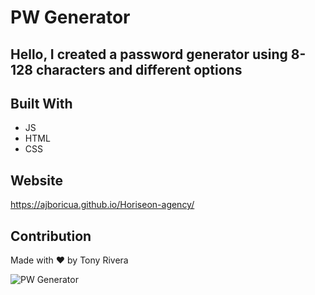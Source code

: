 # PW Generator

## Hello, I created a password generator using 8-128 characters and different options

## Built With

- JS
- HTML
- CSS

## Website

https://ajboricua.github.io/Horiseon-agency/

## Contribution

Made with ❤️ by Tony Rivera

![PW Generator](https://user-images.githubusercontent.com/85594926/122630670-854b3300-d093-11eb-8dc4-9cb0f550bbb2.png)
